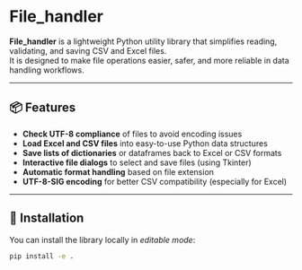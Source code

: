 # File_handler

**File_handler** is a lightweight Python utility library that simplifies reading, validating, and saving CSV and Excel files.  
It is designed to make file operations easier, safer, and more reliable in data handling workflows.

---

## 📦 Features

- **Check UTF-8 compliance** of files to avoid encoding issues
- **Load Excel and CSV files** into easy-to-use Python data structures
- **Save lists of dictionaries** or dataframes back to Excel or CSV formats
- **Interactive file dialogs** to select and save files (using Tkinter)
- **Automatic format handling** based on file extension
- **UTF-8-SIG encoding** for better CSV compatibility (especially for Excel)

---

## 🚀 Installation

You can install the library locally in *editable mode*:

```bash
pip install -e .
